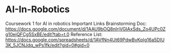 # AI-In-Robotics
Coursework 1 for AI in robotics
Important Links
Brainstorming Doc: https://docs.google.com/document/d/1AAU9bOQ8nIrjVGIAxSds_Zo4UPc0Zg10ejQFCg5SxBE/edit?tab=t.0
Reference List: https://docs.google.com/spreadsheets/d/1AVfNn4Ut69PdwBvKplg16a5DIU3K_5JCNJdq_wPs1fk/edit?gid=0#gid=0
